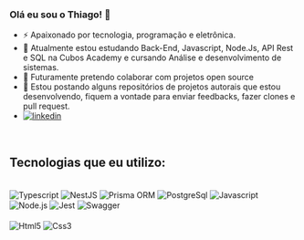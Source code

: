 ### Olá eu sou o Thiago! 👋

- ⚡ Apaixonado por tecnologia, programação e eletrônica.
- 🌱 Atualmente estou estudando Back-End, Javascript, Node.Js, API Rest e SQL na Cubos Academy e cursando Análise e desenvolvimento de sistemas.
- 👯 Futuramente pretendo colaborar com projetos open source
- 🤔 Estou postando alguns repositórios de projetos autorais que estou desenvolvendo, fiquem a vontade para enviar feedbacks, fazer clones e pull request.
- [![linkedin](https://img.shields.io/badge/LinkedIn-0077B5?style=for-the-badge&logo=linkedin&logoColor=white)](https://www.linkedin.com/in/thiagooliveiradelima/)

<br/>

## Tecnologias que eu utilizo:

<div style="display: inline_block"><br/>
<img align="center" alt="Typescript" src="https://img.shields.io/badge/TypeScript-007ACC?style=for-the-badge&logo=typescript&logoColor=white"/>
<img align="center" alt="NestJS" src="https://img.shields.io/badge/nestjs-%23E0234E.svg?style=for-the-badge&logo=nestjs&logoColor=white">
<img align="center" alt="Prisma ORM" src="https://img.shields.io/badge/Prisma-3982CE?style=for-the-badge&logo=Prisma&logoColor=white">
<img align="center" alt="PostgreSql" src="https://img.shields.io/badge/PostgreSQL-316192?style=for-the-badge&logo=postgresql&logoColor=white"/>
<img align="center" alt="Javascript" src="https://img.shields.io/badge/JavaScript-F7DF1E?style=for-the-badge&logo=javascript&logoColor=black"/>
<img align="center" alt="Node.js" src="https://img.shields.io/badge/Node.js-43853D?style=for-the-badge&logo=node.js&logoColor=white"/>
<img align="center" alt="Jest" src="https://img.shields.io/badge/-Swagger-%23Clojure?style=for-the-badge&logo=swagger&logoColor=white"/>
<img align="center" alt="Swagger" src="https://img.shields.io/badge/Node.js-43853D?style=for-the-badge&logo=node.js&logoColor=white"/>
</div>

<div style="display: inline_block"><br/>
<img align="center" alt="Html5" src="https://img.shields.io/badge/html5-%23E34F26.svg?style=for-the-badge&logo=html5&logoColor=white"/>
<img align="center" alt="Css3" src="https://img.shields.io/badge/css3-%231572B6.svg?style=for-the-badge&logo=css3&logoColor=white">
</div>
